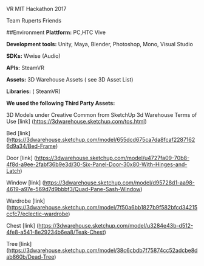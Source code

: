 VR MIT Hackathon 2017 

Team Ruperts Friends


##Environment
**Plattform:** PC,HTC Vive

**Development tools:** Unity, Maya, Blender, Photoshop, Mono, Visual Studio  

**SDKs:** Wwise (Audio)

**APIs:** SteamVR

**Assets:** 3D Warehouse Assets ( see 3D Asset List) 

**Libraries:** ( SteamVR) 


**We used the following Third Party Assets:**

3D Models under Creative Common from SketchUp 3d Warehouse Terms of Use [link] (https://3dwarehouse.sketchup.com/tos.html)

Bed [link] (https://3dwarehouse.sketchup.com/model/655dcd675ca7da8fcaf22871626d9a34/Bed-Frame)

Door [link] (https://3dwarehouse.sketchup.com/model/u4727fa09-70b8-4f8d-a9ee-2fabf36b9e3d/30-Six-Panel-Door-30x80-With-Hinges-and-Latch)

Window [link] (https://3dwarehouse.sketchup.com/model/d95728d1-aa98-4619-a97e-569d7d9bbbf3/Quad-Pane-Sash-Window)

Wardrobe [link] (https://3dwarehouse.sketchup.com/model/7f50a6bb1827b9f582bfcd34215ccfc7/eclectic-wardrobe)

Chest [link] (https://3dwarehouse.sketchup.com/model/u3284e43b-d512-4fe8-a541-8e29234b6ea8/Teak-Chest)

Tree [link] (https://3dwarehouse.sketchup.com/model/38c6cbdb7f75874cc52adcbe8dab860b/Dead-Tree)
